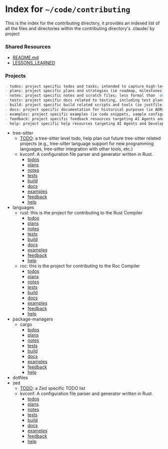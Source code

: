 # Index for `~/code/contributing`

This is the index for the contributing directory, it provides an indexed list of all the files and directories within the contributing directory's .claude/ by project

### Shared Resources

- [README.md](./README.md)
- [LESSONS_LEARNED](./lessons/INDEX.md)

### Projects
```markdown
- todos: project specific todos and tasks; intended to capture high-level project goals and milestones, and serve as a spot for AI Agents and Developers to collaborate on project progress and tasks.
- plans: project specific plans and strategies (ie roadmap, milestones, specific plan docs, etc.)
- notes: project specific notes and scratch files; less formal than `docs`, holds sub-directories for different topics (ie brainstorming, ideas, troubleshooting in-progress, bugs in-progress, etc.)
- tests: project specific docs related to testing, including test plans, test cases, test results, and test automation scripts.
- build: project specific build related scripts and tools (ie justfile, makefile, shell scripts, etc)
- docs: project specific documentation for historical purposes (ie ADRs, Analysis/troubleshooting reports, lessons learned, testing/coverage reports, design documents, user guides, API references, developer guides, etc)
- examples: project specific examples (ie code snippets, sample configurations, etc)
- feedback: project specific feedback resources targeting AI Agents and Developers (ie user-interaction forms, reviewer/developer Question:Answer docs, Code Review Feedback, etc)
- help: project specific help resources targeting AI Agents and Developers (ie FAQs, troubleshooting guides, etc)
```

- tree-sitter
  - [TODO](./plans/tree-sitter/TODO.md): a tree-sitter level todo, help plan out future tree-sitter related projects (e.g., tree-sitter language support for new programming languages, tree-sitter integration with other tools, etc.)
  - kvconf: A configuration file parser and generator written in Rust.
    - [todos](./plans/tree-sitter/kvconf/TODO.md)
    - [plans](./plans/tree-sitter/kvconf/INDEX.md)
    - [notes](./notes/tree-sitter/kvconf/INDEX.md)
    - [tests](./tests/tree-sitter/kvconf/INDEX.md)
    - [build](./build/tree-sitter/kvconf/INDEX.md)
    - [docs](./docs/tree-sitter/kvconf/INDEX.md)
    - [examples](./examples/tree-sitter/kvconf/INDEX.md)
    - [feedback](./feedback/tree-sitter/kvconf/INDEX.md)
    - [help](./help/tree-sitter/kvconf/INDEX.md)
- languages
  - rust: this is the project for contributing to the Rust Compiler
    - [todos](./plans/languages/rustc/TODO.md)
    - [plans](./plans/languages/rustc/INDEX.md)
    - [notes](./notes/languages/rustc/INDEX.md)
    - [tests](./tests/languages/rustc/INDEX.md)
    - [build](./build/languages/rustc/INDEX.md)
    - [docs](./docs/languages/rustc/INDEX.md)
    - [examples](./examples/languages/rustc/INDEX.md)
    - [feedback](./feedback/languages/rustc/INDEX.md)
    - [help](./help/languages/rustc/INDEX.md)
  - roc: this is the project for contributing to the Roc Compiler
    - [todos](./plans/languages/roc/TODO.md)
    - [plans](./plans/languages/roc/INDEX.md)
    - [notes](./notes/languages/roc/INDEX.md)
    - [tests](./tests/languages/roc/INDEX.md)
    - [build](./build/languages/roc/INDEX.md)
    - [docs](./docs/languages/roc/INDEX.md)
    - [examples](./examples/languages/roc/INDEX.md)
    - [feedback](./feedback/languages/roc/INDEX.md)
    - [help](./help/languages/roc/INDEX.md)
- package-managers
  - cargo
    - [todos](./plans/pkg-mgrs/cargo/TODO.md)
    - [plans](./plans/pkg-mgrs/cargo/INDEX.md)
    - [notes](./notes/pkg-mgrs/cargo/INDEX.md)
    - [tests](./tests/pkg-mgrs/cargo/INDEX.md)
    - [build](./build/pkg-mgrs/cargo/INDEX.md)
    - [docs](./docs/pkg-mgrs/cargo/INDEX.md)
    - [examples](./examples/pkg-mgrs/cargo/INDEX.md)
    - [feedback](./feedback/pkg-mgrs/cargo/INDEX.md)
    - [help](./help/pkg-mgrs/cargo/INDEX.md)
- dotfiles
- zed
  - [TODO](./plans/zed/TODO.md): a Zed specific TODO list
  - kvconf: A configuration file parser and generator written in Rust.
    - [todos](./plans/tree-sitter/kvconf/TODO.md)
    - [plans](./plans/tree-sitter/kvconf/INDEX.md)
    - [notes](./notes/tree-sitter/kvconf/INDEX.md)
    - [tests](./tests/tree-sitter/kvconf/INDEX.md)
    - [build](./build/tree-sitter/kvconf/INDEX.md)
    - [docs](./docs/tree-sitter/kvconf/INDEX.md)
    - [examples](./examples/tree-sitter/kvconf/INDEX.md)
    - [feedback](./feedback/tree-sitter/kvconf/INDEX.md)
    - [help](./help/tree-sitter/kvconf/INDEX.md)
